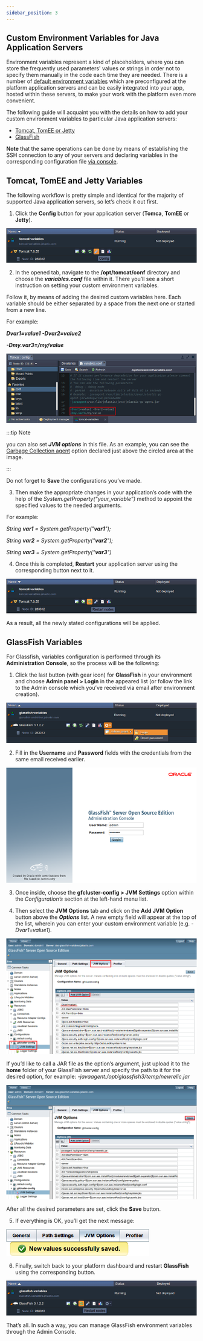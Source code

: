 ```yaml
---
sidebar_position: 3
---
```


## Custom Environment Variables for Java Application Servers

Environment variables represent a kind of placeholders, where you can store the frequently used parameters' values or strings in order not to specify them manually in the code each time they are needed. There is a number of [default environment variables](/docs/EnvironmentManagement/EnvironmentVariables/Environment%20Variables#default-environment-variables) which are preconfigured at the platform application servers and can be easily integrated into your app, hosted within these servers, to make your work with the platform even more convenient.

The following guide will acquaint you with the details on how to add your custom environment variables to particular Java application servers:

- [Tomcat, TomEE or Jetty](https://cloudmydc.com/)
- [GlassFish](https://cloudmydc.com/)

**Note** that the same operations can be done by means of establishing the SSH connection to any of your servers and declaring variables in the corresponding configuration file [via console](https://cloudmydc.com/).

## Tomcat, TomEE and Jetty Variables

The following workflow is pretty simple and identical for the majority of supported Java application servers, so let’s check it out first.

1. Click the **Config** button for your application server (**Tomca**, **TomEE** or **Jetty**).

<div style={{
    display:'flex',
    justifyContent: 'center',
    margin: '0 0 1rem 0'
}}>

![Locale Dropdown](./img/Tomcat-TomEEVariables/config.png)

</div>

2. In the opened tab, navigate to the **/opt/tomcat/conf** directory and choose the **_variables.conf_** file within it. There you’ll see a short instruction on setting your custom environment variables.

Follow it, by means of adding the desired custom variables here. Each variable should be either separated by a space from the next one or started from a new line.

For example:

**_Dvar1=value1 -Dvar2=value2_**

**_-Dmy.var3=/my/value_**

<div style={{
    display:'flex',
    justifyContent: 'center',
    margin: '0 0 1rem 0'
}}>

![Locale Dropdown](./img/Tomcat-TomEEVariables/variablesconf.png)

</div>

:::tip Note

you can also set **_JVM options_** in this file. As an example, you can see the [Garbage Collection agent](https://cloudmydc.com/) option declared just above the circled area at the image.

:::

Do not forget to **Save** the configurations you’ve made.

3. Then make the appropriate changes in your application’s code with the help of the _System.getProperty(“your_variable”)_ method to appoint the specified values to the needed arguments.

For example:

_String **var1** = System.getProperty("**var1**");_

_String **var2** = System.getProperty("**var2**");_

_String **var3** = System.getProperty("**var3**")_

4. Once this is completed, **Restart** your application server using the corresponding button next to it.

<div style={{
    display:'flex',
    justifyContent: 'center',
    margin: '0 0 1rem 0'
}}>

![Locale Dropdown](./img/Tomcat-TomEEVariables/restart.png)

</div>

As a result, all the newly stated configurations will be applied.

## GlassFish Variables

For Glassfish, variables configuration is performed through its **Administration Console**, so the process will be the following:

1. Click the last button (with gear icon) for **GlassFish** in your environment and choose **Admin panel > Login** in the appeared list (or follow the link to the Admin console which you’ve received via email after environment creation).

<div style={{
    display:'flex',
    justifyContent: 'center',
    margin: '0 0 1rem 0'
}}>

![Locale Dropdown](./img/Tomcat-TomEEVariables/admin-panel.png)

</div>

2. Fill in the **Username** and **Password** fields with the credentials from the same email received earlier.

<div style={{
    display:'flex',
    justifyContent: 'center',
    margin: '0 0 1rem 0'
}}>

![Locale Dropdown](./img/Tomcat-TomEEVariables/login.png)

</div>

3. Once inside, choose the **gfcluster-config > JVM Settings** option within the _Configuration’s_ section at the left-hand menu list.

4. Then select the **JVM Options** tab and click on the **Add JVM Option** button above the **_Options_** list. A new empty field will appear at the top of the list, wherein you can enter your custom environment variable (e.g. _-Dvar1=value1_).

<div style={{
    display:'flex',
    justifyContent: 'center',
    margin: '0 0 1rem 0'
}}>

![Locale Dropdown](./img/Tomcat-TomEEVariables/add-variable.png)

</div>

If you’d like to call a JAR file as the option’s argument, just upload it to the **home** folder of your GlassFish server and specify the path to it for the desired option, for example: _-javaagent:/opt/glassfish3/temp/newrelic.jar_

<div style={{
    display:'flex',
    justifyContent: 'center',
    margin: '0 0 1rem 0'
}}>

![Locale Dropdown](./img/Tomcat-TomEEVariables/add-variable-1.png)

</div>

After all the desired parameters are set, click the **Save** button.

5. If everything is OK, you’ll get the next message:

<div style={{
    display:'flex',
    justifyContent: 'center',
    margin: '0 0 1rem 0'
}}>

![Locale Dropdown](./img/Tomcat-TomEEVariables/success.png)

</div>

6. Finally, switch back to your platform dashboard and restart **GlassFish** using the corresponding button.

<div style={{
    display:'flex',
    justifyContent: 'center',
    margin: '0 0 1rem 0'
}}>

![Locale Dropdown](<./img/Tomcat-TomEEVariables/restart-(2).png>)

</div>

That’s all. In such a way, you can manage GlassFish environment variables through the Admin Console.
